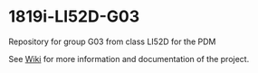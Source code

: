 # 1819i-LI52D-G03
Repository for group G03 from class LI52D for the PDM

See [Wiki](https://github.com/BOLT04/YAMA/wiki) for more information and documentation of the project.
